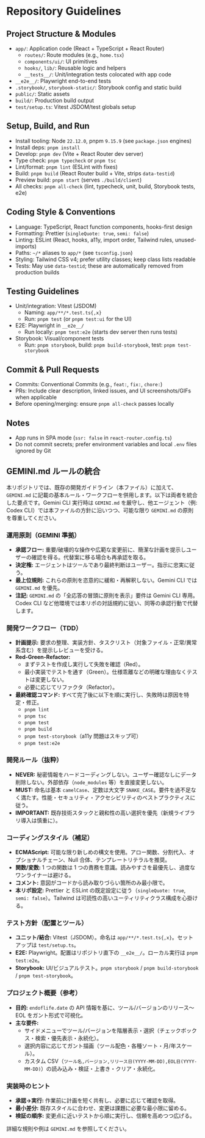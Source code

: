 # Repository Guidelines

## Project Structure & Modules

- `app/`: Application code (React + TypeScript + React Router)
  - `routes/`: Route modules (e.g., `home.tsx`)
  - `components/ui/`: UI primitives
  - `hooks/`, `lib/`: Reusable logic and helpers
  - `__tests__/`: Unit/integration tests colocated with app code
- `__e2e__/`: Playwright end-to-end tests
- `.storybook/`, `storybook-static/`: Storybook config and static build
- `public/`: Static assets
- `build/`: Production build output
- `test/setup.ts`: Vitest JSDOM/test globals setup

## Setup, Build, and Run

- Install tooling: Node `22.12.0`, pnpm `9.15.9` (see `package.json` engines)
- Install deps: `pnpm install`
- Develop: `pnpm dev` (Vite + React Router dev server)
- Type check: `pnpm typecheck` or `pnpm tsc`
- Lint/format: `pnpm lint` (ESLint with fixes)
- Build: `pnpm build` (React Router build + Vite, strips `data-testid`)
- Preview build: `pnpm start` (serves `./build/client`)
- All checks: `pnpm all-check` (lint, typecheck, unit, build, Storybook tests, e2e)

## Coding Style & Conventions

- Language: TypeScript, React function components, hooks-first design
- Formatting: Prettier (`singleQuote: true`, `semi: false`)
- Linting: ESLint (React, hooks, a11y, import order, Tailwind rules, unused-imports)
- Paths: `~/*` aliases to `app/*` (see `tsconfig.json`)
- Styling: Tailwind CSS v4; prefer utility classes; keep class lists readable
- Tests: May use `data-testid`; these are automatically removed from production builds

## Testing Guidelines

- Unit/integration: Vitest (JSDOM)
  - Naming: `app/**/*.test.ts{,x}`
  - Run: `pnpm test` (or `pnpm test:ui` for the UI)
- E2E: Playwright in `__e2e__/`
  - Run locally: `pnpm test:e2e` (starts dev server then runs tests)
- Storybook: Visual/component tests
  - Run: `pnpm storybook`, build: `pnpm build-storybook`, test: `pnpm test-storybook`

## Commit & Pull Requests

- Commits: Conventional Commits (e.g., `feat:`, `fix:`, `chore:`)
- PRs: Include clear description, linked issues, and UI screenshots/GIFs when applicable
- Before opening/merging: ensure `pnpm all-check` passes locally

## Notes

- App runs in SPA mode (`ssr: false` in `react-router.config.ts`)
- Do not commit secrets; prefer environment variables and local `.env` files ignored by Git

## GEMINI.md ルールの統合

本リポジトリでは、既存の開発ガイドライン（本ファイル）に加えて、`GEMINI.md` に記載の基本ルール・ワークフローを併用します。以下は両者を統合した要点です。Gemini CLI 実行時は `GEMINI.md` を厳守し、他エージェント（例: Codex CLI）では本ファイルの方針に沿いつつ、可能な限り `GEMINI.md` の原則を尊重してください。

### 運用原則（GEMINI 準拠）

- **承認フロー:** 重要/破壊的な操作や広範な変更前に、簡潔な計画を提示しユーザーの確認を得る。代替案に移る場合も再承認を取る。
- **決定権:** エージェントはツールであり最終判断はユーザー。指示に忠実に従う。
- **最上位規則:** これらの原則を恣意的に緩和・再解釈しない。Gemini CLI では `GEMINI.md` を優先。
- **注記:** `GEMINI.md` の「全応答の冒頭に原則を表示」要件は Gemini CLI 専用。Codex CLI など他環境では本リポの対話規約に従い、同等の承認行動で代替します。

### 開発ワークフロー（TDD）

- **計画提示:** 要求の整理、実装方針、タスクリスト（対象ファイル・正常/異常系含む）を提示しレビューを受ける。
- **Red-Green-Refactor:**
  - まずテストを作成し実行して失敗を確認（Red）。
  - 最小実装でテストを通す（Green）。仕様乖離などの明確な理由なくテストは変更しない。
  - 必要に応じてリファクタ（Refactor）。
- **最終確認コマンド:** すべて完了後に以下を順に実行し、失敗時は原因を特定・修正。
  - `pnpm lint`
  - `pnpm tsc`
  - `pnpm test`
  - `pnpm build`
  - `pnpm test-storybook`（a11y 問題はスキップ可）
  - `pnpm test:e2e`

### 開発ルール（抜粋）

- **NEVER:** 秘密情報をハードコーディングしない。ユーザー確認なしにデータ削除しない。外部依存（`node_modules` 等）を直接変更しない。
- **MUST:** 命名は基本 `camelCase`、定数は大文字 `SNAKE_CASE`。要件を過不足なく満たす。性能・セキュリティ・アクセシビリティのベストプラクティスに従う。
- **IMPORTANT:** 既存技術スタックと親和性の高い選択を優先（新規ライブラリ導入は慎重に）。

### コーディングスタイル（補足）

- **ECMAScript:** 可能な限り新しめの構文を使用。アロー関数、分割代入、オプショナルチェーン、Null 合体、テンプレートリテラルを推奨。
- **関数/変数:** 1 つの関数は 1 つの責務を意識。読みやすさを最優先し、過度なワンライナーは避ける。
- **コメント:** 意図がコードから読み取りづらい箇所のみ最小限で。
- **本リポ設定:** Prettier と ESLint の既定設定に従う（`singleQuote: true`, `semi: false`）。Tailwind は可読性の高いユーティリティクラス構成を心掛ける。

### テスト方針（配置とツール）

- **ユニット/結合:** Vitest（JSDOM）。命名は `app/**/*.test.ts{,x}`。セットアップは `test/setup.ts`。
- **E2E:** Playwright。配置はリポジトリ直下の `__e2e__/`。ローカル実行は `pnpm test:e2e`。
- **Storybook:** UI/ビジュアルテスト。`pnpm storybook` / `pnpm build-storybook` / `pnpm test-storybook`。

### プロジェクト概要（参考）

- **目的:** `endoflife.date` の API 情報を基に、ツール/バージョンのリリース〜EOL をガント形式で可視化。
- **主な要件:**
  - サイドメニューでツール/バージョンを階層表示・選択（チェックボックス・検索・優先表示・永続化）。
  - 選択内容に応じてガント描画（ツール配色・各種ソート・月/年スケール）。
  - カスタム CSV（`ツール名,バージョン,リリース日(YYYY-MM-DD),EOL日(YYYY-MM-DD)`）の読み込み・検証・上書き・クリア・永続化。

### 実装時のヒント

- **承認→実行:** 作業前に計画を短く共有し、必要に応じて確認を取得。
- **最小差分:** 既存スタイルに合わせ、変更は課題に必要な最小限に留める。
- **検証の順序:** 変更点に近いテストから順に実行し、信頼を高めつつ広げる。

詳細な規則や例は `GEMINI.md` を参照してください。
